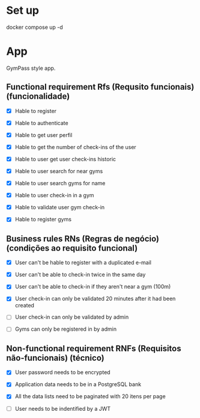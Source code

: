 # Set up

docker compose up -d

# App

GymPass style app.

## Functional requirement Rfs (Requsito funcionais) (funcionalidade)

- [x] Hable to register

- [x] Hable to authenticate

- [x] Hable to get user perfil

- [x] Hable to get the number of check-ins of the user

- [x] Hable to user get user check-ins historic

- [x] Hable to user search for near gyms

- [x] Hable to user search gyms for name

- [x] Hable to user check-in in a gym

- [x] Hable to validate user gym check-in

- [x] Hable to register gyms

## Business rules RNs (Regras de negócio) (condições ao requisito funcional)

- [x] User can't be hable to register with a duplicated e-mail

- [x] User can't be able to check-in twice in the same day

- [x] User can't be able to check-in if they aren't near a gym (100m)

- [x] User check-in can only be validated 20 minutes after it had been created

- [ ] User check-in can only be validated by admin

- [ ] Gyms can only be registered in by admin

## Non-functional requirement RNFs (Requisitos não-funcionais) (técnico)

- [x] User password needs to be encrypted

- [x] Application data needs to be in a PostgreSQL bank

- [x] All the data lists need to be paginated with 20 itens per page

- [ ] User needs to be indentified by a JWT